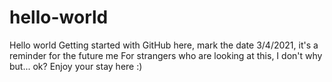 # hello-world
Hello world
Getting started with GitHub here, mark the date 3/4/2021, it's a reminder for the future me
For strangers who are looking at this, I don't why but... ok? Enjoy your stay here :)
